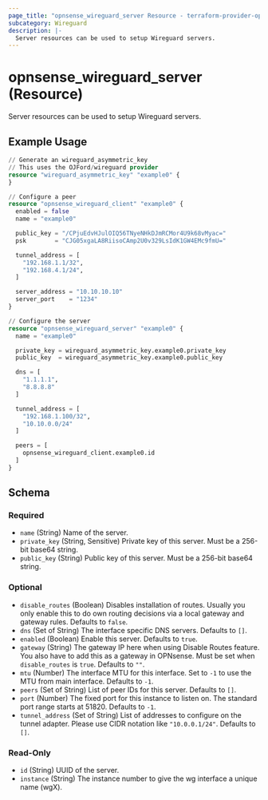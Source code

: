 ```yaml
---
page_title: "opnsense_wireguard_server Resource - terraform-provider-opnsense"
subcategory: Wireguard
description: |-
  Server resources can be used to setup Wireguard servers.
---
```


# opnsense_wireguard_server (Resource)

Server resources can be used to setup Wireguard servers.

## Example Usage

```terraform
// Generate an wireguard_asymmetric_key
// This uses the OJFord/wireguard provider
resource "wireguard_asymmetric_key" "example0" {
}

// Configure a peer
resource "opnsense_wireguard_client" "example0" {
  enabled = false
  name = "example0"

  public_key = "/CPjuEdvHJulOIQ56TNyeNHkDJmRCMor4U9k68vMyac="
  psk        = "CJG05xgaLA8RiisoCAmp2U0v329LsIdK1GW4EMc9fmU="

  tunnel_address = [
    "192.168.1.1/32",
    "192.168.4.1/24",
  ]

  server_address = "10.10.10.10"
  server_port    = "1234"
}

// Configure the server
resource "opnsense_wireguard_server" "example0" {
  name = "example0"

  private_key = wireguard_asymmetric_key.example0.private_key
  public_key  = wireguard_asymmetric_key.example0.public_key

  dns = [
    "1.1.1.1",
    "8.8.8.8"
  ]

  tunnel_address = [
    "192.168.1.100/32",
    "10.10.0.0/24"
  ]

  peers = [
    opnsense_wireguard_client.example0.id
  ]
}
```

<!-- schema generated by tfplugindocs -->
## Schema

### Required

- `name` (String) Name of the server.
- `private_key` (String, Sensitive) Private key of this server. Must be a 256-bit base64 string.
- `public_key` (String) Public key of this server. Must be a 256-bit base64 string.

### Optional

- `disable_routes` (Boolean) Disables installation of routes. Usually you only enable this to do own routing decisions via a local gateway and gateway rules. Defaults to `false`.
- `dns` (Set of String) The interface specific DNS servers. Defaults to `[]`.
- `enabled` (Boolean) Enable this server. Defaults to `true`.
- `gateway` (String) The gateway IP here when using Disable Routes feature. You also have to add this as a gateway in OPNsense. Must be set when `disable_routes` is `true`. Defaults to `""`.
- `mtu` (Number) The interface MTU for this interface. Set to `-1` to use the MTU from main interface. Defaults to `-1`.
- `peers` (Set of String) List of peer IDs for this server. Defaults to `[]`.
- `port` (Number) The fixed port for this instance to listen on. The standard port range starts at 51820. Defaults to `-1`.
- `tunnel_address` (Set of String) List of addresses to configure on the tunnel adapter. Please use CIDR notation like `"10.0.0.1/24"`. Defaults to `[]`.

### Read-Only

- `id` (String) UUID of the server.
- `instance` (String) The instance number to give the wg interface a unique name (wgX).

